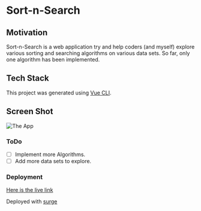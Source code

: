 # Sort-n-Search

## Motivation

Sort-n-Search is a web application try and help coders (and myself) explore various sorting and searching algorithms on various data sets. So far, only one algorithm has been implemented.

## Tech Stack

This project was generated using [Vue CLI](https://cli.vuejs.org/).

## Screen Shot

![The App](https//c1.staticflickr.com/2/1794/43171614535_42103aa323_c.jpg)

### ToDo

- [ ] Implement more Algorithms.
- [ ] Add more data sets to explore.

### Deployment

[Here is the live link](https://sort-n-search.surge.sh/)

Deployed with [surge](https://surge.sh/)